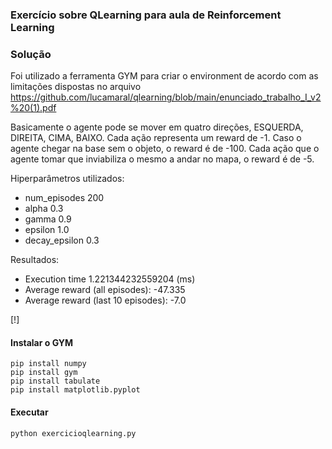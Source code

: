 ### Exercício sobre QLearning para aula de Reinforcement Learning

### Solução
Foi utilizado a ferramenta GYM para criar o environment de acordo com as limitações dispostas no arquivo https://github.com/lucamaral/qlearning/blob/main/enunciado_trabalho_I_v2%20(1).pdf

Basicamente o agente pode se mover em quatro direções, ESQUERDA, DIREITA, CIMA, BAIXO. Cada ação representa um reward de -1. Caso o agente chegar na base sem o objeto, o reward é de -100. Cada ação que o agente tomar que inviabiliza o mesmo a andar no mapa, o reward é de -5.

Hiperparâmetros utilizados:

- num_episodes	200
- alpha	0.3
- gamma	0.9
- epsilon	1.0
- decay_epsilon	0.3

Resultados:

- Execution time 1.221344232559204 (ms)
- Average reward (all episodes): -47.335 
- Average reward (last 10 episodes): -7.0

[!]

#### Instalar o GYM
```
pip install numpy
pip install gym
pip install tabulate
pip install matplotlib.pyplot
```

#### Executar 
```
python exercicioqlearning.py
```
